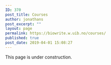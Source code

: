 ```yaml
---
ID: 370
post_title: Courses
author: jonathans
post_excerpt: ""
layout: page
permalink: https://biowrite.w.uib.no/courses/
published: true
post_date: 2019-04-01 15:08:27
---
```

This page is under construction.